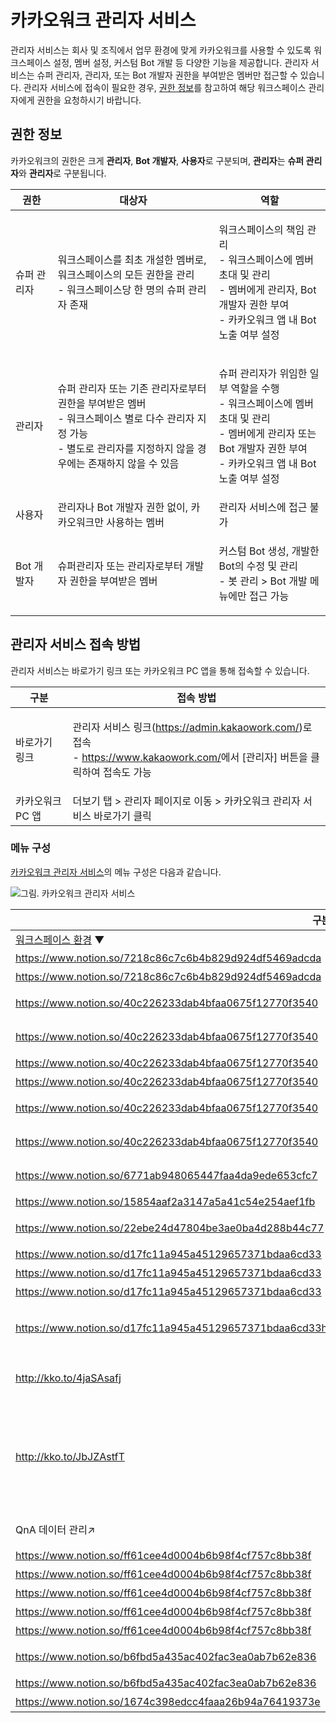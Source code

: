# 카카오워크 관리자 서비스

관리자 서비스는 회사 및 조직에서 업무 환경에 맞게 카카오워크를 사용할 수 있도록 워크스페이스 설정, 멤버 설정, 커스텀 Bot 개발 등 다양한 기능을 제공합니다. 관리자 서비스는 슈퍼 관리자, 관리자, 또는 Bot 개발자 권한을 부여받은 멤버만 접근할 수 있습니다. 관리자 서비스에 접속이 필요한 경우, [권한 정보](service.md#undefined)를 참고하여 해당 워크스페이스 관리자에게 권한을 요청하시기 바랍니다.

## 권한 정보

카카오워크의 권한은 크게 **관리자**, **Bot 개발자**, **사용자**로 구분되며, **관리자**는 **슈퍼 관리자**와 **관리자**로 구분됩니다.

| 권한      | 대상자                                                                                                        | 역할                                                                                                              |
| ------- | ---------------------------------------------------------------------------------------------------------- | --------------------------------------------------------------------------------------------------------------- |
| 슈퍼 관리자  | <p>워크스페이스를 최초 개설한 멤버로, 워크스페이스의 모든 권한을 관리<br>- 워크스페이스당 한 명의 슈퍼 관리자 존재</p>                                   | <p>워크스페이스의 책임 관리<br>- 워크스페이스에 멤버 초대 및 관리<br>- 멤버에게 관리자, Bot 개발자 권한 부여<br>- 카카오워크 앱 내 Bot 노출 여부 설정</p>           |
| 관리자     | <p>슈퍼 관리자 또는 기존 관리자로부터 권한을 부여받은 멤버<br>- 워크스페이스 별로 다수 관리자 지정 가능<br>- 별도로 관리자를 지정하지 않을 경우에는 존재하지 않을 수 있음</p> | <p>슈퍼 관리자가 위임한 일부 역할을 수행<br>- 워크스페이스에 멤버 초대 및 관리<br>- 멤버에게 관리자 또는 Bot 개발자 권한 부여<br>- 카카오워크 앱 내 Bot 노출 여부 설정</p> |
| 사용자     | 관리자나 Bot 개발자 권한 없이, 카카오워크만 사용하는 멤버                                                                         | 관리자 서비스에 접근 불가                                                                                                  |
| Bot 개발자 | 슈퍼관리자 또는 관리자로부터 개발자 권한을 부여받은 멤버                                                                            | <p>커스텀 Bot 생성, 개발한 Bot의 수정 및 관리<br>- 봇 관리 > Bot 개발 메뉴에만 접근 가능</p>                                               |

## 관리자 서비스 접속 방법

관리자 서비스는 바로가기 링크 또는 카카오워크 PC 앱을 통해 접속할 수 있습니다.

| 구분         | 접속 방법                                                                                                                                                                                          |
| ---------- | ---------------------------------------------------------------------------------------------------------------------------------------------------------------------------------------------- |
| 바로가기 링크    | <p>관리자 서비스 링크(<a href="https://admin.kakaowork.com">https://admin.kakaowork.com/</a>)로 접속<br>- <a href="https://www.kakaowork.com/">https://www.kakaowork.com/</a>에서 [관리자] 버튼을 클릭하여 접속도 가능</p> |
| 카카오워크 PC 앱 | 더보기 탭 > 관리자 페이지로 이동 > 카카오워크 관리자 서비스 바로가기 클릭                                                                                                                                                    |

### 메뉴 구성

[카카오워크 관리자 서비스](https://admin.kakaowork.com/)의 메뉴 구성은 다음과 같습니다.

![그림. 카카오워크 관리자 서비스](https://t1.kakaocdn.net/service\_kep\_docpublish/Figma/\[%EA%B4%80%EB%A6%AC%EC%9E%90%20%EA%B0%80%EC%9D%B4%EB%93%9C]%20Kakao%20Work/%EC%B9%B4%EC%B9%B4%EC%98%A4%EC%9B%8C%ED%81%AC%20%EA%B4%80%EB%A6%AC%EC%9E%90%20%EC%84%9C%EB%B9%84%EC%8A%A4\(%EB%B6%80%EB%A1%9Da\).png)

| 구분                                                                                                           | 설명                                                                                                                                                             |
| ------------------------------------------------------------------------------------------------------------ | -------------------------------------------------------------------------------------------------------------------------------------------------------------- |
| [워크스페이스 환경](https://kakaowork.oopy.io/7218c86c-7c6b-4b82-9d92-4df5469adcda) ▼                                | 워크스페이스의 기본 정보와 프로필 정보 설정                                                                                                                                       |
| https://www.notion.so/7218c86c7c6b4b829d924df5469adcda                                                       | 워크스페이스 이름과 ID 등과 같은 기본 정보 설정                                                                                                                                   |
| https://www.notion.so/7218c86c7c6b4b829d924df5469adcda                                                       | 프로필에 표시할 항목 변경                                                                                                                                                 |
| https://www.notion.so/40c226233dab4bfaa0675f12770f3540                                                       | 워크스페이스의 멤버, 조직도, 직책/직위, 관리자 설정, 계정 연동 등 수행                                                                                                                     |
| https://www.notion.so/40c226233dab4bfaa0675f12770f3540                                                       | 워크스페이스에 새로운 멤버 등록 및 기존 멤버의 정보 조회 또는 변경                                                                                                                         |
| https://www.notion.so/40c226233dab4bfaa0675f12770f3540                                                       | 조직도 구성 및 조직도 정보 생성/관리                                                                                                                                          |
| https://www.notion.so/40c226233dab4bfaa0675f12770f3540                                                       | 워크스페이스 멤버들의 직책 또는 직위 설정                                                                                                                                        |
| https://www.notion.so/40c226233dab4bfaa0675f12770f3540                                                       | 워크스페이스 관리자를 설정 및 관리자별 접근 가능 메뉴 제한 설정                                                                                                                           |
| https://www.notion.so/40c226233dab4bfaa0675f12770f3540                                                       | 카카오워크 앱과 다양한 회사 시스템과 연동ㅊ상세 작업은 https://account.kakaoi.ai/login/form페이지에서 진행                                                                                    |
| https://www.notion.so/6771ab948065447faa4da9ede653cfc7                                                       | 카카오워크 앱의 바로가기에 기본으로 제공되는 워크 서비스의 노출 여부를 설정                                                                                                                     |
| https://www.notion.so/15854aaf2a3147a5a41c54e254aef1fb                                                       | 워크스페이스 멤버들에게 전달할 공지 게시글 작성 및 관리                                                                                                                                |
| https://www.notion.so/22ebe24d47804be3ae0ba4d288b44c77                                                       | 카카오워크 앱의 바로가기 메뉴에서 제공하는 서비스를 등록 및 편집                                                                                                                           |
| https://www.notion.so/d17fc11a945a45129657371bdaa6cd33                                                       | 기존 Bot을 관리 및 신규 Bot을 개발/관리                                                                                                                                     |
| https://www.notion.so/d17fc11a945a45129657371bdaa6cd33                                                       | 워크스페이스에서 사용 중인 Bot 내역과 활성화 여부 설정                                                                                                                               |
| https://www.notion.so/d17fc11a945a45129657371bdaa6cd33                                                       | 워크스페이스용 Bot을 생성할 수 있는 개발자 추가 및 관리                                                                                                                              |
| https://www.notion.so/d17fc11a945a45129657371bdaa6cd33https://www.notion.so/d17fc11a945a45129657371bdaa6cd33 | <p>워크스페이스의 커스텀 Bot을 생성 및 관리<br>-Bot 개발자로 지정된 멤버만 Bot 개발 가능</p>                                                                                                 |
| http://kko.to/4jaSAsafj                                                                                      | Bot 개발을 위한 기술 문서인 https://docs.kakaoi.ai/kakao\_work/webapireference/ 가이드로 연결                                                                                  |
| http://kko.to/JbJZAstfT                                                                                      | <p>Block Kit을 활용하여 커스텀 Bot을 구성해 볼 수 있는 https://www.kakaowork.com/block-kit-builder로 연결<br>-자세한 내용은 https://docs.kakaoi.ai/kakao_work/blockkit/appdix_c/ 참고</p> |
| QnA 데이터 관리↗︎                                                                                                 | Kakao i Kasper 지식 검색에서 활용할 서비스 데이터 등록/관리                                                                                                                       |
| https://www.notion.so/ff61cee4d0004b6b98f4cf757c8bb38f                                                       | 카카오워크의 PC 버전과 모바일 버전의 보안 관련 설정 관리                                                                                                                              |
| https://www.notion.so/ff61cee4d0004b6b98f4cf757c8bb38f                                                       | 카카오워크 사용과 관련된 보안 설정 가능                                                                                                                                         |
| https://www.notion.so/ff61cee4d0004b6b98f4cf757c8bb38f                                                       | 카카오워크 PC 앱 사용과 관련된 보안 설정 관리                                                                                                                                    |
| https://www.notion.so/ff61cee4d0004b6b98f4cf757c8bb38f                                                       | 카카오워크 모바일 앱 사용과 관련된 보안 설정 관리                                                                                                                                   |
| https://www.notion.so/ff61cee4d0004b6b98f4cf757c8bb38f                                                       | 외부 카카오워크 워크스페이스 멤버와 대화 설정 가능                                                                                                                                   |
| https://www.notion.so/b6fbd5a435ac402fac3ea0ab7b62e836                                                       | 월별 이용 내역과 납부 현황을 확인하고, 청구 정보를 조회 또는 변경 가능                                                                                                                      |
| https://www.notion.so/b6fbd5a435ac402fac3ea0ab7b62e836                                                       | 카카오워크 이용과 관련된 청구현황 확인                                                                                                                                          |
| https://www.notion.so/1674c398edcc4faaa26b94a76419373e                                                       | 카카오워크 이용과 관련된 통계 분석 확인                                                                                                                                         |
